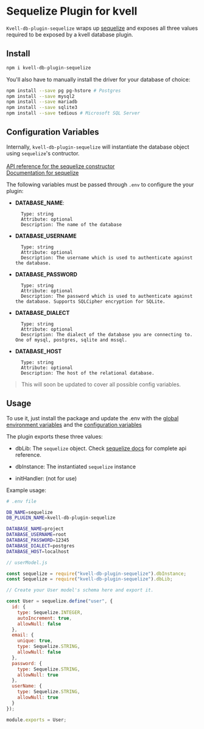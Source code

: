 # Sequelize Plugin for kvell

`Kvell-db-plugin-sequelize` wraps up [sequelize](https://sequelize.org/) and exposes all three values required to be exposed by a kvell database plugin.

## Install

```sh
npm i kvell-db-plugin-sequelize
```

You'll also have to manually install the driver for your database of choice:

```sh
npm install --save pg pg-hstore # Postgres
npm install --save mysql2
npm install --save mariadb
npm install --save sqlite3
npm install --save tedious # Microsoft SQL Server
```

## Configuration Variables

Internally, `kvell-db-plugin-sequelize` will instantiate the database object using `sequelize`'s contructor.\
\
[API reference for the sequelize constructor](https://sequelize.org/v5/class/lib/sequelize.js~Sequelize.html#instance-constructor-constructor)\
[Documentation for sequelize](https://sequelize.org/v5/)

The following variables must be passed through `.env` to configure the your plugin:

- **DATABASE_NAME**:
  ```text
    Type: string
    Attribute: optional
    Description: The name of the database
  ```
- **DATABASE_USERNAME**
  ```text
    Type: string
    Attribute: optional
    Description: The username which is used to authenticate against the database.
  ```
- **DATABASE_PASSWORD**
  ```text
    Type: string
    Attribute: optional
    Description: The password which is used to authenticate against the database. Supports SQLCipher encryption for SQLite.
  ```
- **DATABASE_DIALECT**
  ```text
    Type: string
    Attribute: optional
    Description: The dialect of the database you are connecting to. One of mysql, postgres, sqlite and mssql.
  ```
- **DATABASE_HOST**
  ```text
    Type: string
    Attribute: optional
    Description: The host of the relational database.
  ```

> This will soon be updated to cover all possible config variables.

## Usage

To use it, just install the package and update the .env with the [global environment variables](overview.md#plugin-global-environment-variables) and the [configuration variables](#configuration-variables)

The plugin exports these three values:

- dbLib: The `sequelize` object. Check [sequelize docs](https://sequelize.org/v5/) for complete api reference.
- dbInstance: The instantiated `sequelize` instance

- initHandler: (not for use)

Example usage:

```sh
# .env file

DB_NAME=sequelize
DB_PLUGIN_NAME=kvell-db-plugin-sequelize

DATABASE_NAME=project
DATABASE_USERNAME=root
DATABASE_PASSWORD=12345
DATABASE_DIALECT=postgres
DATABASE_HOST=localhost
```

```javascript
// userModel.js

const sequelize = require("kvell-db-plugin-sequelize").dbInstance;
const Sequelize = require("kvell-db-plugin-sequelize").dbLib;

// Create your User model's schema here and export it.

const User = sequelize.define("user", {
  id: {
    type: Sequelize.INTEGER,
    autoIncrement: true,
    allowNull: false
  },
  email: {
    unique: true,
    type: Sequelize.STRING,
    allowNull: false
  },
  password: {
    type: Sequelize.STRING,
    allowNull: true
  },
  userName: {
    type: Sequelize.STRING,
    allowNull: true
  }
});

module.exports = User;
```

